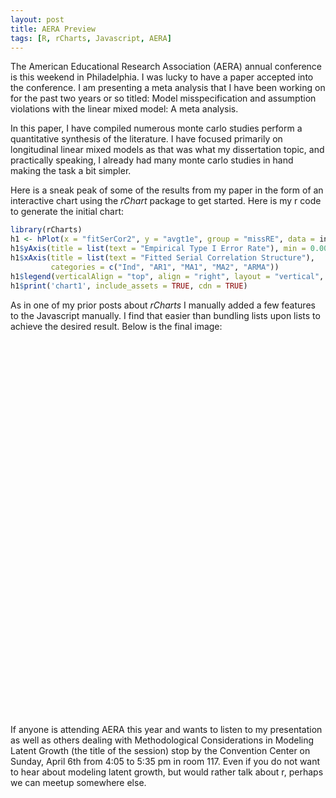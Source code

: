 ```yaml
---
layout: post
title: AERA Preview
tags: [R, rCharts, Javascript, AERA]
---
```


The American Educational Research Association (AERA) annual conference is this weekend in Philadelphia.  I was lucky to have a paper accepted into the conference.  I am presenting a meta analysis that I have been working on for the past two years or so titled: Model misspecification and assumption violations with the linear mixed model: A meta analysis.

In this paper, I have compiled numerous monte carlo studies perform a quantitative synthesis of the literature.  I have focused primarily on longitudinal linear mixed models as that was what my dissertation topic, and practically speaking, I already had many monte carlo studies in hand making the task a bit simpler.

Here is a sneak peak of some of the results from my paper in the form of an interactive chart using the *rChart* package to get started.  Here is my r code to generate the initial chart:


```r
library(rCharts)
h1 <- hPlot(x = "fitSerCor2", y = "avgt1e", group = "missRE", data = intmean)
h1$yAxis(title = list(text = "Empirical Type I Error Rate"), min = 0.00, max = 0.2, tickInterval = 0.05)
h1$xAxis(title = list(text = "Fitted Serial Correlation Structure"),
         categories = c("Ind", "AR1", "MA1", "MA2", "ARMA"))
h1$legend(verticalAlign = "top", align = "right", layout = "vertical", title = list(text = "Miss RE"))
h1$print('chart1', include_assets = TRUE, cdn = TRUE)
```


As in one of my prior posts about *rCharts* I manually added a few features to the Javascript manually.  I find that easier than bundling lists upon lists to achieve the desired result.  Below is the final image:

<script type='text/javascript' src=http://code.jquery.com/jquery-1.9.1.min.js></script>
<script type='text/javascript' src=http://code.highcharts.com/highcharts.js></script>
<script type='text/javascript' src=http://code.highcharts.com/highcharts-more.js></script>
<script type='text/javascript' src=http://code.highcharts.com/modules/exporting.js></script> 
 <style>
  .rChart {
    display: block;
    margin-left: auto; 
    margin-right: auto;
    width: 800px;
    height: 600px;
    font-size: 200%;
  }  
  </style>
<div id = 'chart1' class = 'rChart highcharts'></div>
<script type='text/javascript'>
    (function($){
        $(function () {
            var chart = new Highcharts.Chart({
 "dom": "chart1",
"width":            800,
"height":            400,
"credits": {
 "href": null,
"text": null 
},
"exporting": {
 "enabled": false 
},
"title": {
 "text": null 
},
"yAxis": [
 {
 "title": {
 "text": "Empirical Type I Error Rate",
   style: {
   fontWeight: 'bold',
   fontSize: '20px'
   }
},
labels: {
  style: {
   fontSize: '18px'
  }
 },
"min":              0,
"max":            0.2,
"tickInterval":           0.05 
} 
],
"series": [
 {
 "data": [
 [
 "Ind",
0.0519
],
 [
 "AR1",
0.0635
],
[
 "MA1",
0.0639
],
[
 "MA2",
0.0665
], 
[
 "ARMA",
0.0656
],
],
events: {
            mouseOver: function () {
                this.update({
                    color: 'black'
                });                
            },
            mouseOut: function () {
                this.update({
                    color: '#e41a1c'
                }); 
            }
        },
"color": "#e41a1c",
"name": "0",
"type": null,
"marker": {
 "radius":              6
} 
},
{
 "data": [
 [
 "Ind",
0.1837
],
 [
 "AR1",
0.0864
],
[
 "MA1",
0.1155
],
[
 "MA2",
0.0999
], 
[
 "ARMA",
0.0896
],
],
events: {
            mouseOver: function () {
                this.update({
                    color: 'black'
                });                
            },
            mouseOut: function () {
                this.update({
                    color: '#377eb8'
                }); 
            }
        },
"color": "#377eb8",
"name": "1",
"type": null,
"marker": {
 "radius":              6
} 
} 
],
"xAxis": [
 {
 "title": {
 "text": "Fitted Serial Correlation Structure",
 style:{
   fontWeight: 'bold',
   fontSize: '20px'
 }
},
labels: {
 style: {
  fontSize: '18px',
  fontWeight: 'bold'
 }
},
"categories": [ "Ind", "AR1", "MA1", "MA2", "ARMA" ] 
} 
],
"subtitle": {
 "text": null 
},
"legend": {
 "verticalAlign": "top",
"align": "right",
"layout": "vertical",
symbolWidth: 40,
"title": {
 "text": "Miss RE" 
} 
},
"plotOptions": {
 "series": {
 "lineWidth":              4 
} 
},
"id": "chart1",
"chart": {
 "renderTo": "chart1",
  zoomType: "y",
   "style": {
 fontSize: "24px"
 },
 resetZoomButton: {
  position: {
   align: 'left'
  }
 }
} 
});
        });
    })(jQuery);
</script>

If anyone is attending AERA this year and wants to listen to my presentation as well as others dealing with Methodological Considerations in Modeling Latent Growth (the title of the session) stop by the Convention Center on Sunday, April 6th from 4:05 to 5:35 pm in room 117.  Even if you do not want to hear about modeling latent growth, but would rather talk about r, perhaps we can meetup somewhere else.

